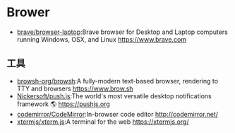 # Brower

* [brave/browser-laptop](https://github.com/brave/browser-laptop):Brave browser for Desktop and Laptop computers running Windows, OSX, and Linux https://www.brave.com

## 工具

* [browsh-org/browsh](https://github.com/browsh-org/browsh):A fully-modern text-based browser, rendering to TTY and browsers https://www.brow.sh
* [Nickersoft/push.js](https://github.com/Nickersoft/push.js):The world's most versatile desktop notifications framework 🌎 https://pushjs.org
* [codemirror/CodeMirror](https://github.com/codemirror/CodeMirror):In-browser code editor http://codemirror.net/
* [xtermjs/xterm.js](https://github.com/xtermjs/xterm.js):A terminal for the web https://xtermjs.org/
